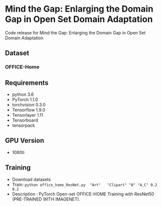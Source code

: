 # Mind the Gap: Enlarging the Domain Gap in Open Set Domain Adaptation

Code release for Mind the Gap: Enlarging the Domain Gap in Open Set Domain Adaptation

## Dataset
### OFFICE-Home

## Requirements

- python 3.6
- PyTorch 1.1.0
- torchvision 0.3.0
- Tensorflow 1.9.0 
- Tensorlayer 1.11
- Tensorboard 
- tensorpack

## GPU Version

- 1080ti

## Training

- Download datasets
- Train: `python office_home_ResNet.py  "Art"   "Clipart" "0" "A_C" 0.2 0.2`
- Description : PyTorch Open-set OFFICE-HOME Training with ResNet50 (PRE-TRAINED WITH IMAGENET).

